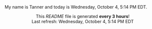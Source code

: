 My name is Tanner and today is Wednesday, October 4, 5:14 PM EDT.

<p align="center">This <i>README</i> file is generated <b>every 3 hours</b>!</br>Last refresh: Wednesday, October 4, 5:14 PM EDT<br /></p>
